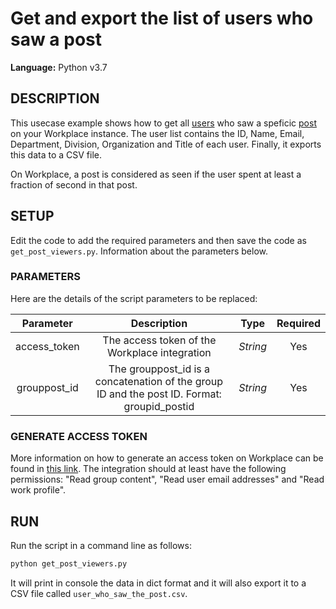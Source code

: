 # Get and export the list of users who saw a post
  
**Language:** Python v3.7

## DESCRIPTION
This usecase example shows how to get all [users](https://developers.facebook.com/docs/workplace/reference/graph-api/member) who saw a speficic [post](https://developers.facebook.com/docs/workplace/reference/graph-api/post) on your Workplace instance. The user list contains the ID, Name, Email, Department, Division, Organization and Title of each user. Finally, it exports this data to a CSV file.

On Workplace, a post is considered as seen if the user spent at least a fraction of second in that post.

## SETUP
Edit the code to add the required parameters and then save the code as `get_post_viewers.py`. Information about the parameters below.

### PARAMETERS
Here are the details of the script parameters to be replaced:

   | Parameter         | Description                                                |  Type           |  Required    | 
   |:-----------------:|:----------------------------------------------------------:|:---------------:|:------------:|
   | access_token      |  The access token of the Workplace integration             | _String_ | Yes |
   | grouppost_id      |  The grouppost_id is a concatenation of the group ID and the post ID. Format: groupid_postid            | _String_ | Yes |

### GENERATE ACCESS TOKEN
More information on how to generate an access token on Workplace can be found in [this link](https://developers.facebook.com/docs/workplace/custom-integrations-new/). The integration should at least have the following permissions: "Read group content", "Read user email addresses" and "Read work profile".

## RUN

Run the script in a command line as follows:

```python
python get_post_viewers.py
```

It will print in console the data in dict format and it will also export it to a CSV file called `user_who_saw_the_post.csv`.
